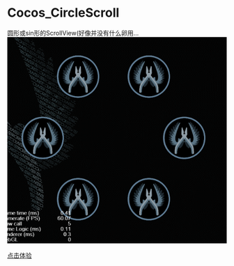 # Cocos_CircleScroll

圆形或sin形的ScrollView(好像并没有什么卵用...
![img](./GIF3.gif)

<a href="./build/web-mobile/index.html">点击体验</a>
